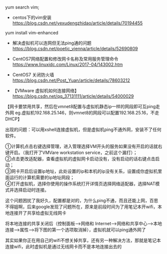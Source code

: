 yum search vim;

- centos下的vim安装
https://blog.csdn.net/yexudengzhidao/article/details/70194455

yum install vim-enhanced

- 解决虚拟机可以连网但无法ping通的问题  
https://blog.csdn.net/poetic_vienna/article/details/52690809

- CentOS7网络配置和修改网卡名称及常用服务管理命令
https://www.linuxidc.com/Linux/2017-04/143002.htm

- CentOS7 关闭防火墙
https://blog.csdn.net/Post_Yuan/article/details/78603212

- 【VMware 虚拟机如何连接网络】  
https://blog.csdn.net/qq_37131111/article/details/54000029

【网卡要禁用共享，然后在vmnet8配置与虚拟机静态ip一样的网段即可互ping走外网
eg.虚拟机192.168.25.146，则vmnet8的网段可以配置192.168.25.16，不走DHCP】

出现的问题：可以用xshell连接虚拟机，但是虚拟机ping不通外网，安装不了任何软件。

①计算机点击右键选择管理，进入管理选择VM开头的服务如果没有开启的话就右键开启。（我打开了VMVare workstation service，之前这个漏打）；  
②点击更改适配器，查看虚拟机的虚拟网卡启动没有，没有启动的话右键点击启动；  
③网卡开启后设置ip地址，此处设置的ip和本机的ip没有关系，设置成你虚拟机里面运行的计算机需要的ip地址网段；  
④打开虚拟机，选择你使用的操作系统打开详情页选择网络适配器，选择NAT模式并选择启动时连接。   

这个问题困扰了我好久，配置都是对的，为什么ping不通，而且还能上网，百思不得姐啊，后来google发现了问题所在，原来是前段时间为了用笔记本开wifi，本地连接开了共享给虚拟无线网卡

将本地连接的共享关闭后（控制面板-->网络和 Internet-->网络和共享中心-->本地连接-->属性-->将下图的第一个选项取消掉），虚拟机就可以ping通外网了

其实如果你正在用自己的wifi不想关掉共享，还有另一种解决方法，那就是笔记本连接wifi，此时虚拟机是通过无线网卡而不是本地连接出去的
